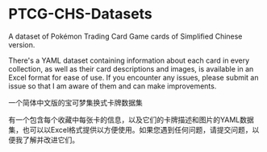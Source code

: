 # PTCG-CHS-Datasets

A dataset of Pokémon Trading Card Game cards of Simplified Chinese version.

There's a YAML dataset containing information about each card in every collection, as well as their card descriptions and images, is available in an Excel format for ease of use. If you encounter any issues, please submit an issue so that I am aware of them and can make improvements.

一个简体中文版的宝可梦集换式卡牌数据集

有一个包含每个收藏中每张卡的信息，以及它们的卡牌描述和图片的YAML数据集，也可以以Excel格式提供以方便使用。如果您遇到任何问题，请提交问题，以便我了解并改进它们。